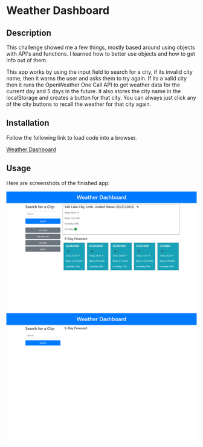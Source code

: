 # Weather Dashboard

## Description

This challenge showed me a few things, mostly based around using objects with API's and functions. I learned how to better use objects and how to get info out of them. 

This app works by using the input field to search for a city, if its invalid city name, then it warns the user and asks them to try again. If its a valid city then it runs the OpenWeather One Call API to get weather data for the current day and 5 days in the future. it also stores the city name in the localStorage and creates a button for that city. You can always just click any of the city buttons to recall the weather for that city again.

## Installation

Follow the following link to load code into a browser.

[Weather Dashboard](https://johndavis92790.github.io/weather-dashboard/)

## Usage

Here are screenshots of the finished app:

![Weather Dashboard Empty](./assets/images/weather-dashboard-empty.png)
![Weather Dashboard Full](./assets/images/weather-dashboard-full.png)